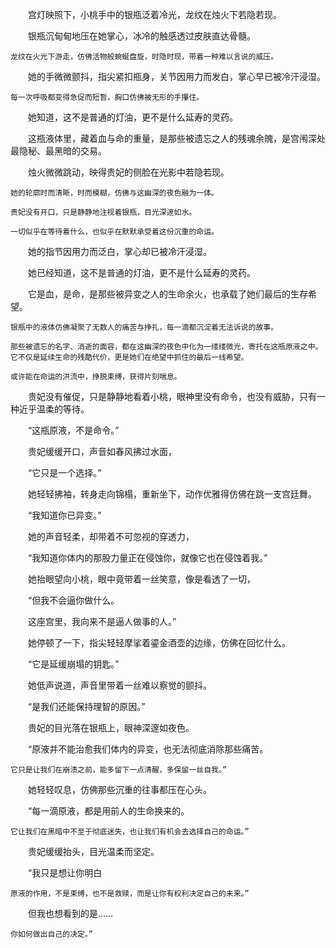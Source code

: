 　　宫灯映照下，小桃手中的银瓶泛着冷光，龙纹在烛火下若隐若现。

　　银瓶沉甸甸地压在她掌心，冰冷的触感透过皮肤直达骨髓。

    龙纹在火光下游走，仿佛活物般蜿蜒盘旋，时隐时现，带着一种难以言说的威压。

　　她的手微微颤抖，指尖紧扣瓶身，关节因用力而发白，掌心早已被冷汗浸湿。

    每一次呼吸都变得急促而短暂，胸口仿佛被无形的手攥住。

　　她知道，这不是普通的灯油，更不是什么延寿的灵药。

　　这瓶液体里，藏着血与命的重量，是那些被遗忘之人的残魂余魄，是宫闱深处最隐秘、最黑暗的交易。

　　烛火微微跳动，映得贵妃的侧脸在光影中若隐若现。

    她的轮廓时而清晰，时而模糊，仿佛与这幽深的夜色融为一体。
    
    贵妃没有开口，只是静静地注视着银瓶，目光深邃如水。
    
    一切似乎在等待着什么，也似乎在默默承受着这份沉重的命运。

　　她的指节因用力而泛白，掌心却已被冷汗浸湿。

　　她已经知道，这不是普通的灯油，更不是什么延寿的灵药。

　　它是血，是命，是那些被异变之人的生命余火，也承载了她们最后的生存希望。

    银瓶中的液体仿佛凝聚了无数人的痛苦与挣扎，每一滴都沉淀着无法诉说的故事。
    
    那些被遗忘的名字、消逝的面容，都在这幽深的夜色中化为一缕缕微光，寄托在这瓶原液之中。
    它不仅是延续生命的残酷代价，更是她们在绝望中抓住的最后一线希望。
    
    或许能在命运的洪流中，挣脱束缚，获得片刻喘息。

　　贵妃没有催促，只是静静地看着小桃，眼神里没有命令，也没有威胁，只有一种近乎温柔的等待。

　　“这瓶原液，不是命令。”

　　贵妃缓缓开口，声音如春风拂过水面，

　　“它只是一个选择。”

　　她轻轻拂袖，转身走向锦榻，重新坐下，动作优雅得仿佛在跳一支宫廷舞。

　　“我知道你已异变。”

　　她的声音轻柔，却带着不可忽视的穿透力，

　　“我知道你体内的那股力量正在侵蚀你，就像它也在侵蚀着我。”

　　她抬眼望向小桃，眼中竟带着一丝笑意，像是看透了一切，

　　“但我不会逼你做什么。

　　这座宫里，我向来不是逼人做事的人。”

　　她停顿了一下，指尖轻轻摩挲着鎏金酒壶的边缘，仿佛在回忆什么。

　　“它是延缓崩塌的钥匙。”

　　她低声说道，声音里带着一丝难以察觉的颤抖。

　　“是我们还能保持理智的原因。”

　　贵妃的目光落在银瓶上，眼神深邃如夜色。

　　“原液并不能治愈我们体内的异变，也无法彻底消除那些痛苦。

    它只是让我们在崩溃之前，能多留下一点清醒，多保留一丝自我。”

　　她轻轻叹息，仿佛那些沉重的往事都压在心头。

　　“每一滴原液，都是用前人的生命换来的。

    它让我们在黑暗中不至于彻底迷失，也让我们有机会去选择自己的命运。”

　　贵妃缓缓抬头，目光温柔而坚定。

　　“我只是想让你明白

    原液的作用，不是束缚，也不是救赎，而是让你有权利决定自己的未来。”

　　但我也想看到的是……

    你如何做出自己的决定。”